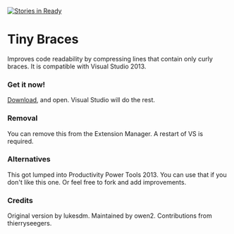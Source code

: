 [![Stories in Ready](https://badge.waffle.io/owen2/little-braces.png?label=ready&title=Ready)](https://waffle.io/owen2/little-braces)
# Tiny Braces
Improves code readability by compressing lines that contain only curly braces. It is compatible with Visual Studio 2013.

### Get it now!
[Download](http://github.com/owen2/little-braces/raw/master/Output/TinyBraces.vsix), and open. Visual Studio will do the rest.

### Removal
You can remove this from the Extension Manager. A restart of VS is required.

### Alternatives
This got lumped into Productivity Power Tools 2013. You can use that if you don't like this one. Or feel free to fork and add improvements.

### Credits
Original version by lukesdm.
Maintained by owen2. 
Contributions from thierryseegers. 
